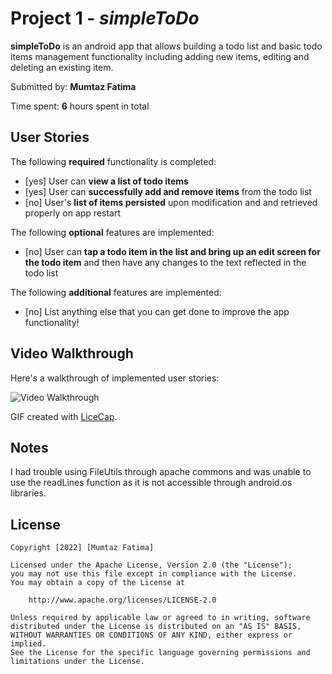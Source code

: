 # Project 1 - *simpleToDo*

**simpleToDo** is an android app that allows building a todo list and basic todo items management functionality including adding new items, editing and deleting an existing item.

Submitted by: **Mumtaz Fatima**

Time spent: **6** hours spent in total

## User Stories

The following **required** functionality is completed:

* [yes] User can **view a list of todo items**
* [yes] User can **successfully add and remove items** from the todo list
* [no] User's **list of items persisted** upon modification and and retrieved properly on app restart

The following **optional** features are implemented:

* [no] User can **tap a todo item in the list and bring up an edit screen for the todo item** and then have any changes to the text reflected in the todo list

The following **additional** features are implemented:

* [no] List anything else that you can get done to improve the app functionality!

## Video Walkthrough

Here's a walkthrough of implemented user stories:

<img src='http://i.imgur.com/a/K7BRlfI/file.gif' title='Video Walkthrough' width='' alt='Video Walkthrough' />

GIF created with [LiceCap](http://www.cockos.com/licecap/).

## Notes

I had trouble using FileUtils through apache commons and was unable to use the readLines function as it is not accessible through android.os libraries. 
## License

    Copyright [2022] [Mumtaz Fatima]

    Licensed under the Apache License, Version 2.0 (the "License");
    you may not use this file except in compliance with the License.
    You may obtain a copy of the License at

        http://www.apache.org/licenses/LICENSE-2.0

    Unless required by applicable law or agreed to in writing, software
    distributed under the License is distributed on an "AS IS" BASIS,
    WITHOUT WARRANTIES OR CONDITIONS OF ANY KIND, either express or implied.
    See the License for the specific language governing permissions and
    limitations under the License.
